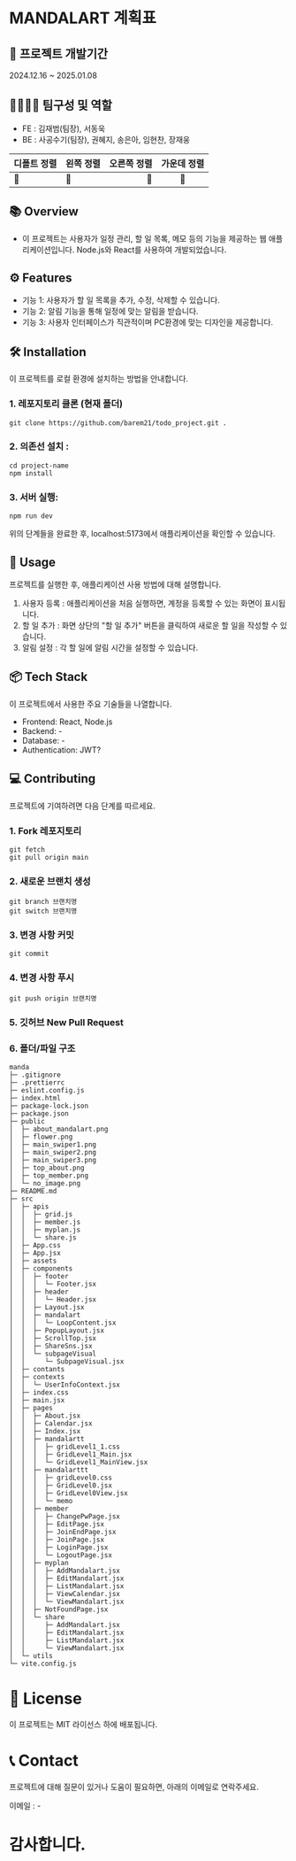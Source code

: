 # MANDALART 계획표

## 📅 프로젝트 개발기간

2024.12.16 ~ 2025.01.08

## 👨‍👩‍👦‍👦 팀구성 및 역할

- FE : 김재범(팀장), 서동욱
- BE : 사공수기(팀장), 권혜지, 송은아, 임현찬, 장재웅

| 디폴트 정렬 | 왼쪽 정렬 | 오른쪽 정렬 | 가운데 정렬 |
| ----------- | :-------- | ----------: | :---------: |
| 🥕          | 🥕        |          🥕 |     🥕      |

## 📚 Overview

- 이 프로젝트는 사용자가 일정 관리, 할 일 목록, 메모 등의 기능을 제공하는 웹 애플리케이션입니다. Node.js와 React를 사용하여 개발되었습니다.

## ⚙️ Features

- 기능 1: 사용자가 할 일 목록을 추가, 수정, 삭제할 수 있습니다.
- 기능 2: 알림 기능을 통해 일정에 맞는 알림을 받습니다.
- 기능 3: 사용자 인터페이스가 직관적이며 PC환경에 맞는 디자인을 제공합니다.

## 🛠️ Installation

이 프로젝트를 로컬 환경에 설치하는 방법을 안내합니다.

### 1. 레포지토리 클론 (현재 폴더)

```
git clone https://github.com/barem21/todo_project.git .
```

### 2. 의존선 설치 :

```
cd project-name
npm install
```

### 3. 서버 실행:

```
npm run dev
```

위의 단계들을 완료한 후, localhost:5173에서 애플리케이션을 확인할 수 있습니다.

## 🎯 Usage

프로젝트를 실행한 후, 애플리케이션 사용 방법에 대해 설명합니다.

1. 사용자 등록 : 애플리케이션을 처음 실행하면, 계정을 등록할 수 있는 화면이 표시됩니다.
2. 할 일 추가 : 화면 상단의 "할 일 추가" 버튼을 클릭하여 새로운 할 일을 작성할 수 있습니다.
3. 알림 설정 : 각 할 일에 알림 시간을 설정할 수 있습니다.

## 📦 Tech Stack

이 프로젝트에서 사용한 주요 기술들을 나열합니다.

- Frontend: React, Node.js
- Backend: -
- Database: -
- Authentication: JWT?

## 💻 Contributing

프로젝트에 기여하려면 다음 단계를 따르세요.

### 1. Fork 레포지토리

```
git fetch
git pull origin main
```

### 2. 새로운 브랜치 생성

```
git branch 브랜치명
git switch 브랜치명
```

### 3. 변경 사항 커밋

```
git commit
```

### 4. 변경 사항 푸시

```
git push origin 브랜치명
```

### 5. 깃허브 New Pull Request

### 6. 폴더/파일 구조

```
manda
├─ .gitignore
├─ .prettierrc
├─ eslint.config.js
├─ index.html
├─ package-lock.json
├─ package.json
├─ public
│  ├─ about_mandalart.png
│  ├─ flower.png
│  ├─ main_swiper1.png
│  ├─ main_swiper2.png
│  ├─ main_swiper3.png
│  ├─ top_about.png
│  ├─ top_member.png
│  └─ no_image.png
├─ README.md
├─ src
│  ├─ apis
│  │  ├─ grid.js
│  │  ├─ member.js
│  │  ├─ myplan.js
│  │  └─ share.js
│  ├─ App.css
│  ├─ App.jsx
│  ├─ assets
│  ├─ components
│  │  ├─ footer
│  │  │  └─ Footer.jsx
│  │  ├─ header
│  │  │  └─ Header.jsx
│  │  ├─ Layout.jsx
│  │  ├─ mandalart
│  │  │  └─ LoopContent.jsx
│  │  ├─ PopupLayout.jsx
│  │  ├─ ScrollTop.jsx
│  │  ├─ ShareSns.jsx
│  │  └─ subpageVisual
│  │     └─ SubpageVisual.jsx
│  ├─ contants
│  ├─ contexts
│  │  └─ UserInfoContext.jsx
│  ├─ index.css
│  ├─ main.jsx
│  ├─ pages
│  │  ├─ About.jsx
│  │  ├─ Calendar.jsx
│  │  ├─ Index.jsx
│  │  ├─ mandalartt
│  │  │  ├─ gridLevel1_1.css
│  │  │  ├─ GridLevel1_Main.jsx
│  │  │  └─ GridLevel1_MainView.jsx
│  │  ├─ mandalarttt
│  │  │  ├─ gridLevel0.css
│  │  │  ├─ GridLevel0.jsx
│  │  │  ├─ GridLevel0View.jsx
│  │  │  └─ memo
│  │  ├─ member
│  │  │  ├─ ChangePwPage.jsx
│  │  │  ├─ EditPage.jsx
│  │  │  ├─ JoinEndPage.jsx
│  │  │  ├─ JoinPage.jsx
│  │  │  ├─ LoginPage.jsx
│  │  │  └─ LogoutPage.jsx
│  │  ├─ myplan
│  │  │  ├─ AddMandalart.jsx
│  │  │  ├─ EditMandalart.jsx
│  │  │  ├─ ListMandalart.jsx
│  │  │  ├─ ViewCalendar.jsx
│  │  │  └─ ViewMandalart.jsx
│  │  ├─ NotFoundPage.jsx
│  │  └─ share
│  │     ├─ AddMandalart.jsx
│  │     ├─ EditMandalart.jsx
│  │     ├─ ListMandalart.jsx
│  │     └─ ViewMandalart.jsx
│  └─ utils
└─ vite.config.js
```

# 📄 License

이 프로젝트는 MIT 라이선스 하에 배포됩니다.

# 📞 Contact

프로젝트에 대해 질문이 있거나 도움이 필요하면, 아래의 이메일로 연락주세요.

이메일 : -

# 감사합니다.
